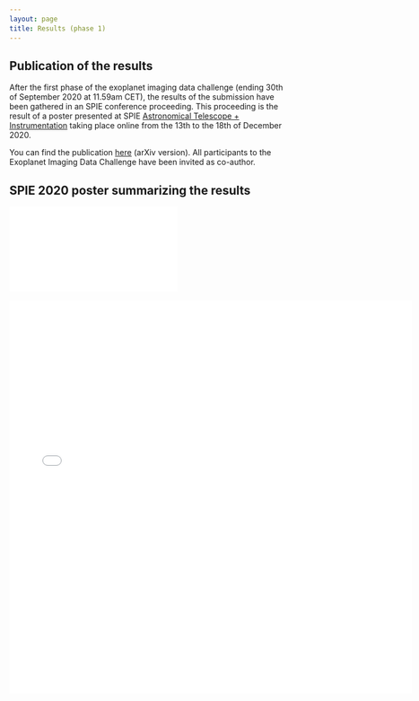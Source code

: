 ```yaml
---
layout: page 
title: Results (phase 1)
---
```


## Publication of the results 

After the first phase of the exoplanet imaging data challenge (ending 30th of September 2020 at 11.59am CET), the results of the submission have been gathered in an SPIE conference proceeding. This proceeding is the result of a poster presented at SPIE [Astronomical Telescope + Instrumentation](https://spie.org/conferences-and-exhibitions/astronomical-telescopes-and-instrumentation) taking place online from the 13th to the 18th of December 2020. 

You can find the publication [here](https://arxiv.org/pdf/2101.05080.pdf) (arXiv version). All participants to the Exoplanet Imaging Data Challenge have been invited as co-author.

## SPIE 2020 poster summarizing the results 

![](img/SPIE_Poster_EIDC_v4.pdf)


<iframe src="himg/SPIE_Poster_EIDC_v4.pdf/&embedded=true" style="width:718px; height:700px;" frameborder="0"></iframe>

